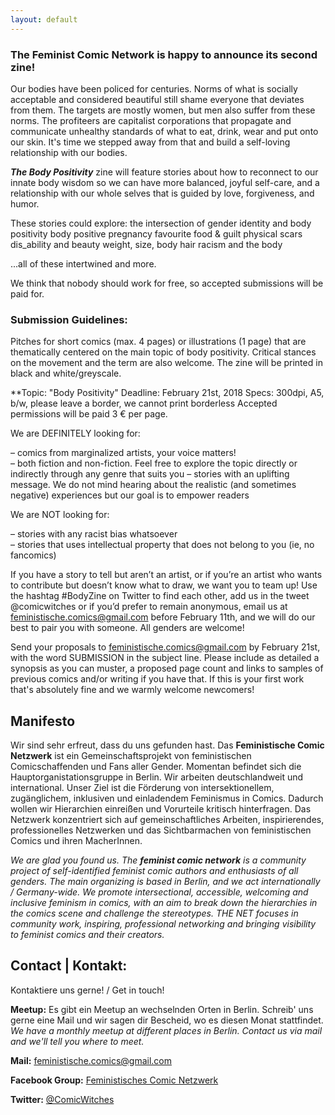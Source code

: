 ```yaml
---
layout: default
---
```

### The Feminist Comic Network is happy to announce its second zine! 
Our bodies have been policed for centuries. Norms of what is socially acceptable and considered beautiful still shame everyone that deviates from them. The targets are mostly women, but men also suffer from these norms. The profiteers are capitalist corporations that propagate and communicate unhealthy standards of what to eat, drink, wear and put onto our skin. It's time we stepped away from that and build a self-loving relationship with our bodies.

***The Body Positivity*** zine will feature stories about how to reconnect to our innate body wisdom so we can have more balanced, joyful self-care, and a relationship with our whole selves that is guided by love, forgiveness, and humor.

These stories could explore:
the intersection of gender identity and body positivity
body positive     pregnancy
favourite food & guilt
physical scars
dis_ability and    beauty
weight, size, body hair
racism and the body
    
...all of these intertwined and more.

We think that nobody should work for free, so accepted submissions will be paid for.

### Submission Guidelines:

Pitches for short comics (max. 4 pages) or illustrations (1 page) that are thematically centered on the main topic of body positivity. Critical stances on the movement and the term are also welcome. The zine will be printed in black and white/greyscale. 

**Topic: "Body Positivity"
Deadline: February 21st, 2018
Specs: 300dpi, A5, b/w, please leave a border, we cannot print borderless
Accepted permissions will be paid 3 € per page.

We are DEFINITELY looking for:

– comics from marginalized artists, your voice matters!    
– both fiction and non-fiction. Feel free to explore the topic directly or indirectly     through any genre that suits you
– stories with an uplifting message. We do not mind hearing about the realistic (and sometimes negative) experiences but our goal is to empower readers

We are NOT looking for:

– stories with any racist bias whatsoever    
– stories that uses intellectual property that does not belong to you (ie, no fancomics)


If you have a story to tell but aren’t an artist, or if you’re an artist who wants to contribute but doesn’t know what to draw, we want you to team up! Use the hashtag #BodyZine on Twitter to find each other, add us in the tweet @comicwitches or if you’d prefer to remain anonymous, email us at feministische.comics@gmail.com before February 11th, and we will do our best to pair you with someone. All genders are welcome!

Send your proposals to feministische.comics@gmail.com by February 21st, with the word SUBMISSION in the subject line. Please include as detailed a synopsis as you can muster, a proposed page count and links to samples of previous comics and/or writing if you have that. If this is your first work that's absolutely fine and we warmly welcome newcomers!



## Manifesto
Wir sind sehr erfreut, dass du uns gefunden hast. Das **Feministische Comic Netzwerk** ist ein Gemeinschaftsprojekt von feministischen Comicschaffenden und Fans aller Gender. Momentan befindet sich die Hauptorganistationsgruppe in Berlin. Wir arbeiten deutschlandweit und international. Unser Ziel ist die Förderung von intersektionellem, zugänglichem, inklusiven und einladendem Feminismus in Comics. Dadurch wollen wir Hierarchien einreißen und Vorurteile kritisch hinterfragen. Das Netzwerk konzentriert sich auf gemeinschaftliches Arbeiten, inspirierendes, professionelles Netzwerken und das Sichtbarmachen von feministischen Comics und ihren MacherInnen.

*We are glad you found us. The **feminist comic network** is a community project of self-identified feminist comic authors and enthusiasts of all genders. The main organizing is based in Berlin, and we act internationally / Germany-wide. We promote intersectional, accessible, welcoming and inclusive feminism in comics, with an aim to break down the hierarchies in the comics scene and challenge the stereotypes. THE NET focuses in community work, inspiring, professional networking and bringing visibility to feminist comics and their creators.*

## Contact | Kontakt:
Kontaktiere uns gerne! / Get in touch!

**Meetup:** Es gibt ein Meetup an wechselnden Orten in Berlin. Schreib' uns gerne eine Mail und wir sagen dir Bescheid, wo es diesen Monat stattfindet.  
*We have a monthly meetup at different places in Berlin. Contact us via mail and we'll tell you where to meet.*

**Mail:** <feministische.comics@gmail.com>

**Facebook Group:** [Feministisches Comic Netzwerk](https://www.facebook.com/groups/1712474105664302)

**Twitter:** [@ComicWitches](https://twitter.com/comicwitches)
